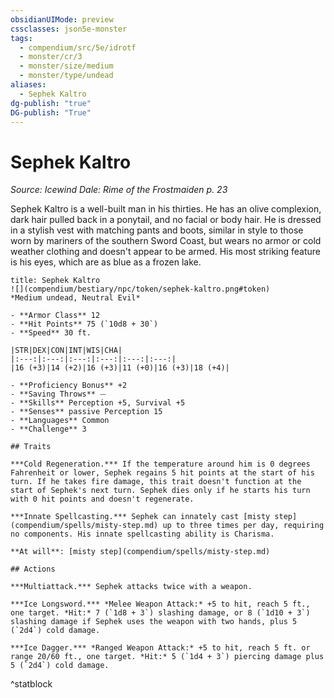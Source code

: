 ```yaml
---
obsidianUIMode: preview
cssclasses: json5e-monster
tags:
  - compendium/src/5e/idrotf
  - monster/cr/3
  - monster/size/medium
  - monster/type/undead
aliases:
  - Sephek Kaltro
dg-publish: "true"
DG-publish: "True"
---
```

# Sephek Kaltro
*Source: Icewind Dale: Rime of the Frostmaiden p. 23*  

Sephek Kaltro is a well-built man in his thirties. He has an olive complexion, dark hair pulled back in a ponytail, and no facial or body hair. He is dressed in a stylish vest with matching pants and boots, similar in style to those worn by mariners of the southern Sword Coast, but wears no armor or cold weather clothing and doesn't appear to be armed. His most striking feature is his eyes, which are as blue as a frozen lake.

```ad-statblock
title: Sephek Kaltro
![](compendium/bestiary/npc/token/sephek-kaltro.png#token)
*Medium undead, Neutral Evil*

- **Armor Class** 12 
- **Hit Points** 75 (`10d8 + 30`)
- **Speed** 30 ft.

|STR|DEX|CON|INT|WIS|CHA|
|:---:|:---:|:---:|:---:|:---:|:---:|
|16 (+3)|14 (+2)|16 (+3)|11 (+0)|16 (+3)|18 (+4)|

- **Proficiency Bonus** +2
- **Saving Throws** ⏤
- **Skills** Perception +5, Survival +5
- **Senses** passive Perception 15
- **Languages** Common
- **Challenge** 3

## Traits

***Cold Regeneration.*** If the temperature around him is 0 degrees Fahrenheit or lower, Sephek regains 5 hit points at the start of his turn. If he takes fire damage, this trait doesn't function at the start of Sephek's next turn. Sephek dies only if he starts his turn with 0 hit points and doesn't regenerate.

***Innate Spellcasting.*** Sephek can innately cast [misty step](compendium/spells/misty-step.md) up to three times per day, requiring no components. His innate spellcasting ability is Charisma.

**At will**: [misty step](compendium/spells/misty-step.md)

## Actions

***Multiattack.*** Sephek attacks twice with a weapon.

***Ice Longsword.*** *Melee Weapon Attack:* +5 to hit, reach 5 ft., one target. *Hit:* 7 (`1d8 + 3`) slashing damage, or 8 (`1d10 + 3`) slashing damage if Sephek uses the weapon with two hands, plus 5 (`2d4`) cold damage.

***Ice Dagger.*** *Ranged Weapon Attack:* +5 to hit, reach 5 ft. or range 20/60 ft., one target. *Hit:* 5 (`1d4 + 3`) piercing damage plus 5 (`2d4`) cold damage.
```
^statblock